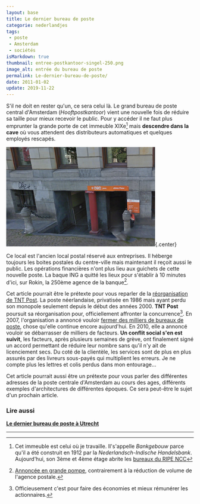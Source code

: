 ```yaml
---
layout: base
title: Le dernier bureau de poste
categorie: nederlandjes
tags: 
 - poste
 - Amsterdam
 - sociétés
isMarkdown: true
thumbnail: entree-postkantoor-singel-250.png
image_alt: entrée du bureau de poste
permalink: Le-dernier-bureau-de-poste/
date: 2011-01-02
update: 2019-11-22
---
```


S'il ne doit en rester qu'un, ce sera celui là. Le grand bureau de poste central d'Amsterdam (*Hooftpostkantoor*) vient une nouvelle fois de réduire sa taille pour mieux recevoir le public. Pour y accéder il ne faut plus emprunter la grande porte de cet immeuble XIXe[^1] mais **descendre dans la cave** où vous attendent des distributeurs automatiques et quelques employés rescapés.

![entrée du bureau sur Singel 250](entree-postkantoor-singel-250.png){.center}

<!--excerpt-->

Ce local est l'ancien local postal réservé aux entreprises. Il héberge toujours les boites postales du centre-ville mais maintenant il reçoit aussi le public. Les opérations financières n'ont plus lieu aux guichets de cette nouvelle poste. La baque ING a quitté les lieux pour s'établir à 10 minutes d'ici, sur Rokin, la 250ème agence de la banque[^2].

Cet article pourrait être le prétexte pour vous reparler de la [réorganisation de TNT Post](/la-poste-prends-les-couleurs-d-halloween). La poste néerlandaise, privatisée en 1986 mais ayant perdu son monopole seulement depuis le début des années 2000. **TNT Post** poursuit sa réorganisation pour, officiellement affronter la concurrence[^3]. En 2007, l'organisation a annoncé vouloir [fermer des milliers de bureaux de poste](/la-fin-des-bureaux-de-poste), chose qu'elle continue encore aujourd'hui. En 2010, elle a annoncé vouloir se débarrasser de milliers de facteurs. **Un conflit social s'en est suivit**, les facteurs, après plusieurs semaines de grève, ont finalement signé un accord permettant de réduire leur nombre sans qu'il n'y ait de licenciement secs. Du coté de la clientèle, les services sont de plus en plus assurés par des livreurs sous-payés qui multiplient les erreurs. Je ne compte plus les lettres et colis perdus dans mon entourage...

Cet article pourrait aussi être un prétexte pour vous parler des différentes adresses de la poste centrale d'Amsterdam au cours des ages, différents exemples d'architectures de différentes époques. Ce sera peut-être le sujet d'un prochain article.

### Lire aussi
**[Le dernier bureau de poste à Utrecht](/dernier-bureau-de-poste-Utrecht)**
 
---
[^1]: Cet immeuble est celui où je travaille. Il's'appelle *Bankgebouw* parce qu'il a été construit en 1912 par la *Nederlandsch-Indische Handelsbank*. Aujourd'hui, son 3ème et 4ème étage abrite les [bureaux du RIPE NCC](/mon-nouveau-boulot-3)
[^2]: [Annoncée en grande pompe](https://www.eufin.nl/financieel-nieuws/13/21142-ing-opent-250e-kantoor-aan-amsterdamse-rokin), contrairement à la réduction de volume de l'agence postale.
[^3]: Officieusement c'est pour faire des économies et mieux rémunérer les actionnaires.